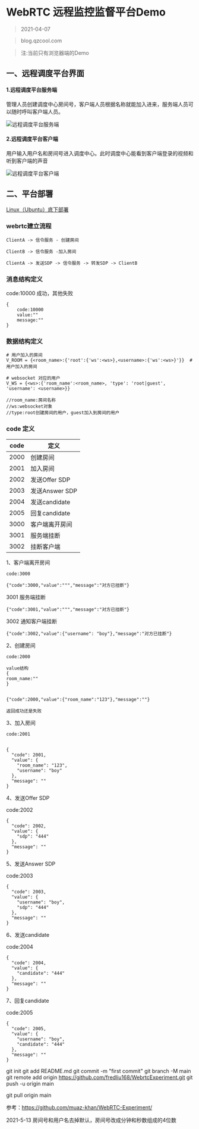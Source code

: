 
# WebRTC 远程监控监督平台Demo

> 2021-04-07

> blog.qzcool.com

> 注:当前只有浏览器端的Demo

## 一、远程调度平台界面

#### 1.远程调度平台服务端

管理人员创建调度中心房间号，客户端人员根据名称就能加入进来，服务端人员可以随时呼叫客户端人员。

![远程调度平台服务端](DOC/images/server.png)

#### 2.远程调度平台客户端
用户输入用户名和房间号进入调度中心。此时调度中心能看到客户端登录的视频和听到客户端的声音

![远程调度平台客户端](DOC/images/client.png)


## 二、平台部署

[Linux（Ubuntu）底下部署](DOC/Linux部署信令服务器.md)

### webrtc建立流程

```
ClientA -> 信令服务 - 创建房间

ClientB -> 信令服务 -加入房间

ClientA -> 发送SDP -> 信令服务 -> 转发SDP -> ClientB
```

### 消息结构定义

code:10000 成功，其他失败

```
{
    code:10000
    value:""
    message:""
}
```

### 数据结构定义

```
# 用户加入的房间
V_ROOM = {<room_name>:{'root':{'ws':<ws>},<username>:{'ws':<ws>}'}}  # 用户加入的房间
 
# websocket 对应的用户 
V_WS = {<ws>:{'room_name':<room_name>, 'type': 'root|guest', 'username': <username>}} 

//room_name:房间名称
//ws:websocket对象
//type:root创建房间的用户，guest加入到房间的用户

``` 

### code 定义

|  code   | 定义  |
|  ----  | ----  |
| 2000  | 创建房间 |
| 2001  | 加入房间 |
| 2002  | 发送Offer SDP |
| 2003  | 发送Answer SDP |
| 2004  | 发送candidate |
| 2005  | 回复candidate |
| 3000  | 客户端离开房间 |
| 3001  | 服务端挂断 |
| 3002  | 挂断客户端|



1、客户端离开房间
```
code:3000

{"code":3000,"value":""","message":"对方已挂断"}
```

3001 服务端挂断
```
{"code":3001,"value":""","message":"对方已挂断"}
```

3002 通知客户端挂断
```
{"code":3002,"value":{"username": "boy"},"message":"对方已挂断"}
```

2、创建房间
```
code:2000  

value结构
{
room_name:""
}


{"code":2000,"value":{"room_name":"123"},"message":""}

返回成功还是失败
```

3、加入房间

```
code:2001
 

{
  "code": 2001,
  "value": {
    "room_name": "123",
    "username": "boy"
  },
  "message": ""
}

```

4、发送Offer SDP

code:2002

```
{
  "code": 2002,
  "value": {
    "sdp": "444"
  },
  "message": ""
}
```

 

5、发送Answer SDP

code:2003

```
{
  "code": 2003,
  "value": {
    "username": "boy",
    "sdp": "444"
  },
  "message": ""
}
```
 
6、发送candidate


code:2004

```
{
  "code": 2004,
  "value": {
    "candidate": "444"
  },
  "message": ""
}
```

7、回复candidate


code:2005

```
{
  "code": 2005,
  "value": {
    "username": "boy",
    "candidate": "444"
  },
  "message": ""
}
```

git init
git add README.md
git commit -m "first commit"
git branch -M main
git remote add origin https://github.com/fredliu168/WebrtcExperiment.git
git push -u origin main

git pull origin main

参考：https://github.com/muaz-khan/WebRTC-Experiment/

2021-5-13
房间号和用户名去掉默认，房间号改成分钟和秒数组成的4位数
